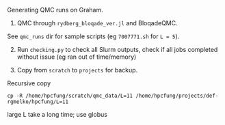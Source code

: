 Generating QMC runs on Graham.

1. QMC through `rydberg_bloqade_ver.jl` and BloqadeQMC.

See `qmc_runs` dir for sample scripts (eg `7007771.sh` for `L = 5`).

2. Run `checking.py` to check all Slurm outputs, check if all jobs completed without issue (eg ran out of time/memory)

3. Copy from `scratch` to `projects` for backup.

Recursive copy
```
cp -R /home/hpcfung/scratch/qmc_data/L=11 /home/hpcfung/projects/def-rgmelko/hpcfung/L=11
```
large L take a long time; use globus
